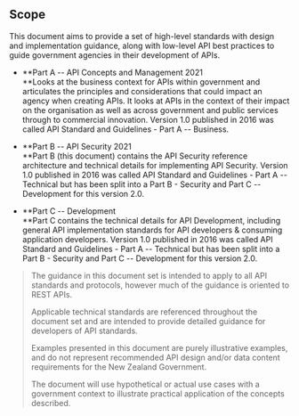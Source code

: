 <!-- order:1 -->
## Scope

This document aims to provide a set of high-level standards with design
and implementation guidance, along with low-level API best practices to
guide government agencies in their development of APIs.

-   **Part A -- API Concepts and Management 2021\
    **Looks at the business context for APIs within government and
    articulates the principles and considerations that could impact an
    agency when creating APIs. It looks at APIs in the context of their
    impact on the organisation as well as across government and public
    services through to commercial innovation. Version 1.0 published in
    2016 was called API Standard and Guidelines - Part A -- Business.

-   **Part B -- API Security 2021\
    **Part B (this document) contains the API Security reference
    architecture and technical details for implementing API Security.
    Version 1.0 published in 2016 was called API Standard and
    Guidelines - Part A -- Technical but has been split into a Part B -
    Security and Part C -- Development for this version 2.0.

-   **Part C -- Development\
    **Part C contains the technical details for API Development,
    including general API implementation standards for API developers &
    consuming application developers. Version 1.0 published in 2016 was
    called API Standard and Guidelines - Part A -- Technical but has
    been split into a Part B - Security and Part C -- Development for
    this version 2.0.

> The guidance in this document set is intended to apply to all API
> standards and protocols, however much of the guidance is oriented to
> REST APIs.
>
> Applicable technical standards are referenced throughout the document
> set and are intended to provide detailed guidance for developers of
> API standards.
>
> Examples presented in this document are purely illustrative examples,
> and do not represent recommended API design and/or data content
> requirements for the New Zealand Government.
>
> The document will use hypothetical or actual use cases with a
> government context to illustrate practical application of the concepts
> described.
